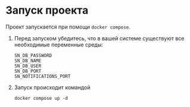 # Запуск проекта

Проект запускается при помощи `docker compose`.

1. Перед запуском убедитесь, что в вашей системе существуют все необходимые переменные среды:

    ```
    SN_DB_PASSWORD
    SN_DB_NAME
    SN_DB_USER
    SN_DB_PORT
    SN_NOTIFICATIONS_PORT
    ```
2. Запуск происходит командой
    ```shell
    docker compose up -d
    ```
